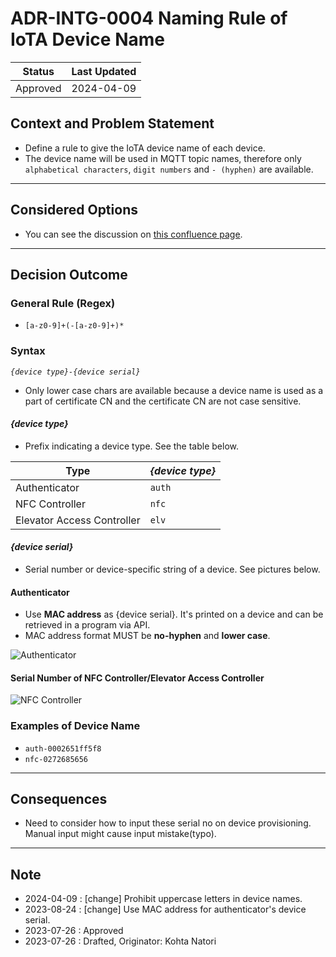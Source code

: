 # ADR-INTG-0004 Naming Rule of IoTA Device Name

| Status | Last Updated |
|---|---|
|Approved| 2024-04-09 |

## Context and Problem Statement

- Define a rule to give the IoTA device name of each device.
- The device name will be used in MQTT topic names, therefore only `alphabetical characters`, `digit numbers` and `- (hyphen)` are available.

---

## Considered Options

- You can see the discussion on [this confluence page](https://confluence.tri-ad.tech/pages/viewpage.action?pageId=451154051).

---

## Decision Outcome

### General Rule (Regex)

- `[a-z0-9]+(-[a-z0-9]+)*`

### Syntax

 *`{device type}-{device serial}`*

- Only lower case chars are available because a device name is used as a part of certificate CN and the certificate CN are not case sensitive.

#### *{device type}*

- Prefix indicating a device type. See the table below.
  
|Type|*{device type}*|
|--|--|
|Authenticator | `auth` |
|NFC Controller | `nfc` |
|Elevator Access Controller | `elv` |

#### *{device serial}*

- Serial number or device-specific string of a device. See pictures below.

#### Authenticator

- Use **MAC address** as {device serial}. It's printed on a device and can be retrieved in a program via API.
- MAC address format MUST be **no-hyphen** and **lower case**.

![Authenticator](./img/ADR-INTG-0004-img-01.png)

#### Serial Number of NFC Controller/Elevator Access Controller

![NFC Controller](./img/ADR-INTG-0004-img-02.png)

### Examples of Device Name

- `auth-0002651ff5f8`
- `nfc-0272685656`
  
---

## Consequences

- Need to consider how to input these serial no on device provisioning. Manual input might cause input mistake(typo).

---

## Note

- 2024-04-09 : [change] Prohibit uppercase letters in device names.
- 2023-08-24 : [change] Use MAC address for authenticator's device serial.
- 2023-07-26 : Approved
- 2023-07-26 : Drafted, Originator: Kohta Natori
